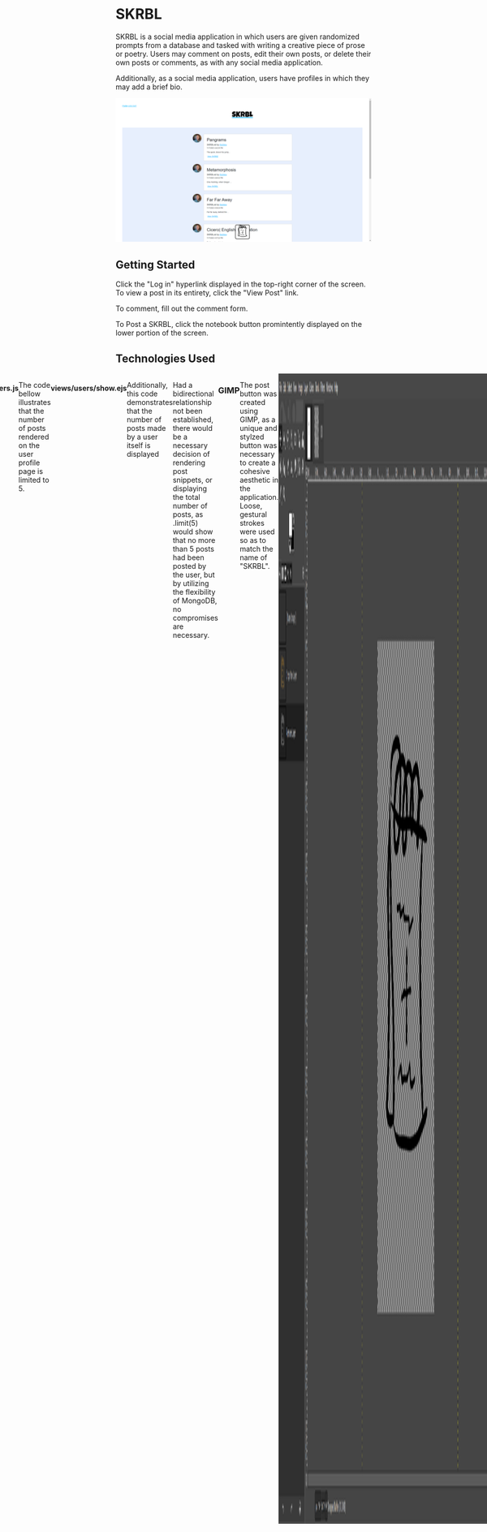 # SKRBL

SKRBL is a social media application in which users are given randomized prompts from a database and tasked with writing a creative piece of prose or poetry. Users may comment on posts, edit their own posts, or delete their own posts or comments, as with any social media application. 

Additionally, as a social media application, users have profiles in which they may add a brief bio. 

<img alt="Screenshot of SKRBL homepage" src=/public/images/SKRBL-Screenshot.png>

## Getting Started

Click the "Log in" hyperlink displayed in the top-right corner of the screen. To view a post in its entirety, click the "View Post" link. 

To comment, fill out the comment form.

To Post a SKRBL, click the notebook button promintently displayed on the lower portion of the screen.

##

## Technologies Used

<div style="display: flex; justify-content: center;">

<!-- mongodb -->
<img alt="MongoDB badge" src="https://img.shields.io/badge/MongoDB-%234ea94b.svg?style=for-the-badge&logo=mongodb&logoColor=white"> 

### MongoDB

Database Management is handled through MongoDB. Three schemas are used in the SKRBL application: Prompts, Posts, and Users, as well as an embedded comments model associated with the posts model. The relationships are as follow:

1 User: Many posts
1 Prompt: Many posts
1 Post: Many comments
1 User: Many comments

Additionally, Users and Posts share a denormalized bidirectional relationship. This relationship is established to allow for more efficient data querying, specifically for showing user data on profile pages. 

#### controllers/users.js

The code bellow illustrates that the number of posts rendered on the user profile page is limited to 5.

```

async function  show (req,res){
    try{
        const userId=req.params.id;
        const user = await User.findById(userId)
        .populate('posts');
        const posts = await Post.find({ user: userId }).sort({ createdAt: -1 }).limit(5);
        res.render('users/show', {user, posts});
    } catch (err){
        console.log(err)
        res.redirect('/posts')
    }
}

```

#### views/users/show.ejs

Additionally, this code demonstrates that the number of posts made by a user itself is displayed

```
           <div class="p-4 text-black" style="background-color: #f8f9fa;">
            <div class="d-flex justify-content-end text-center py-1">
              <div>
                <p class="mb-1 h5"><%= user.posts.length %></p>
                <p class="small text-muted mb-0">SKRBLs</p>
            </div>
            </div>
```

Had a bidirectional relationship not been established, there would be a necessary decision of rendering post snippets, or displaying the total number of posts, as .limit(5) would show that no more than 5 posts had been posted by the user, but by utilizing the flexibility of MongoDB, no compromises are necessary.

<!-- gimp -->
<img alt="" src="https://img.shields.io/badge/Gimp-657D8B?style=for-the-badge&logo=gimp&logoColor=FFFFFF">

### GIMP

The post button was created using GIMP, as a unique and stylzed button was necessary to create a cohesive aesthetic in the application. Loose, gestural strokes were used so as to match the name of "SKRBL".

<img alt="Gimp interface displaying sketch" src="/public/images/GIMP-display.png">


<!--Javascript-->
<img src= "https://img.shields.io/badge/javascript-%23323330.svg?style=for-the-badge&logo=javascript&logoColor=%23F7DF1E">

### JavaScript

JavaScript is prominently featured in this app, used synergistically with MongoDB and Mongoose. The following code effectively demonstrates this by way of utilizing Mongo's aggregate() function to serve a random prompt to the user, as well as ensure proper relationships are mantained.

#### controllers/posts.js

```
let randomPrompt = null;

//...//

async function newPost(req, res){
    try{
        if (!randomPrompt){
            randomPrompt = await Prompt.aggregate([{ $sample: {size: 1} }]);
        }
        const prompt = randomPrompt[0];
        randomPrompt= null;
        res.render('posts/new', {prompt, promptTitle: prompt.title, promptContent: prompt.content});
    } catch(err) {
        console.log(err);
        res.render('posts/new', {errorMsg: err.message});
    }
};

async function create(req, res){
    try{
        if (!randomPrompt){
            randomPrompt = await Prompt.aggregate([{ $sample: {size: 1} }]);
        }
        const promptTitle = randomPrompt[0].title;
        const promptContent = randomPrompt[0].content;
        const prompt= randomPrompt[0]._id;
       
        const post = await Post.create({
            ...req.body,
            user: req.user._id
        });
       
        const user = await User.findById(req.user._id);
        user.posts.push(post);
        await user.save();
       
        await Post.create(post);
        res.redirect('/posts');
    } catch (err){
        console.log(err);
        res.render('posts/new', {errorMsg: err.message});
    }
}

```

<!--CSS-->
<img src= "https://img.shields.io/badge/css3-%231572B6.svg?style=for-the-badge&logo=css3&logoColor=white">

<!--express.js-->
<img src="https://img.shields.io/badge/express.js-%23404d59.svg?style=for-the-badge&logo=express&logoColor=%2361DAFB">

<!--nodejs-->
<img src="https://img.shields.io/badge/node.js-6DA55F?style=for-the-badge&logo=node.js&logoColor=white">

<!--bootstrap-->
<img src="https://img.shields.io/badge/bootstrap-%238511FA.svg?style=for-the-badge&logo=bootstrap&logoColor=white">

</div>